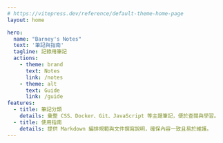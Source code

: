 ```yaml
---
# https://vitepress.dev/reference/default-theme-home-page
layout: home

hero:
  name: "Barney's Notes"
  text: '筆記與指南'
  tagline: 記錄用筆記
  actions:
    - theme: brand
      text: Notes
      link: /notes
    - theme: alt
      text: Guide
      link: /guide
features:
  - title: 筆記分類
    details: 彙整 CSS、Docker、Git、JavaScript 等主題筆記，便於查閱與學習。
  - title: 使用指南
    details: 提供 Markdown 編排規範與文件撰寫說明，確保內容一致且易於維護。
---
```

